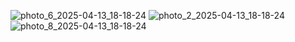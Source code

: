 ![photo_6_2025-04-13_18-18-24](https://github.com/user-attachments/assets/788f0f30-d983-47c4-bdd1-9d9aad5e80fa)
![photo_2_2025-04-13_18-18-24](https://github.com/user-attachments/assets/b67f3f06-98db-450e-82ed-74cd81f15226)
![photo_8_2025-04-13_18-18-24](https://github.com/user-attachments/assets/9b5a9fe1-4894-471a-aefc-c9c5c30083e9)
